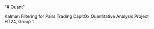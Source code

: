 "# Quant" 

Kalman Filtering for Pairs Trading
CapitOx Quantitative Analysis Project HT24, Group 1

